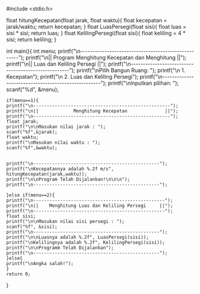 #include <stdio.h>

float hitungKecepatan(float jarak, float waktu){
    float kecepatan = jarak/waktu;
    return kecepatan;
}
float LuasPersegi(float sisi){
    float luas = sisi * sisi;
    return luas;
}
float KelilingPersegi(float sisi){
    float keliling = 4 * sisi;
    return keliling;
}

int main(){
    int menu;
    printf("\n----------------------------------------------------");
    printf("\n||  Program Menghitung Kecepatan dan Menghitung   ||");
    printf("\n||           Luas dan Keliling Persegi            ||");
    printf("\n----------------------------------------------------");
    printf("\nPilih Bangun Ruang: ");
    printf("\n 1. Kecepatan");
    printf("\n 2. Luas dan Keliling Persegi");
    printf("\n----------------------------------------------------");
    printf("\nInputkan pilihan: ");
    scanf("%d", &menu);

    if(menu==1){
    printf("\n---------------------------------------------------");
    printf("\n||             Menghitung Kecepatan              ||");
    printf("\n---------------------------------------------------");
    float jarak;
    printf("\n\nMasukan nilai jarak : ");
    scanf("%f",&jarak);
    float waktu;
    printf("\nMasukan nilai waktu : ");
    scanf("%f",&waktu);


    printf("\n-----------------------------------------------");
    printf("\nKecepatannya adalah %.2f m/s", hitungKecepatan(jarak,waktu));
    printf("\n\nProgram Telah Dijalankan!\n\n\n");
    printf("\n-----------------------------------------------");

    }else if(menu==2){
    printf("\n-------------------------------------------------");
    printf("\n||    Menghitung Luas dan Keliling Persegi     ||");
    printf("\n-------------------------------------------------");
    float sisi;
    printf("\n\nMasukan nilai sisi persegi : ");
    scanf("%f", &sisi);
    printf("\n-----------------------------------------------");
    printf("\n\nLuasnya adalah %.2f", LuasPersegi(sisi));
    printf("\nKelilingnya adalah %.2f", KelilingPersegi(sisi));
    printf("\n\nProgramm Telah Dijalankan");
    printf("\n-----------------------------------------------");
    }else{
    printf("\nAngka salah!");
    }
    return 0;
}
